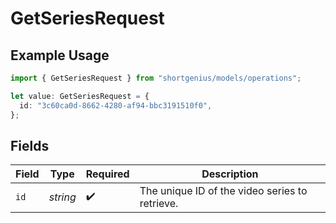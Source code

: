 # GetSeriesRequest

## Example Usage

```typescript
import { GetSeriesRequest } from "shortgenius/models/operations";

let value: GetSeriesRequest = {
  id: "3c60ca0d-8662-4280-af94-bbc3191510f0",
};
```

## Fields

| Field                                          | Type                                           | Required                                       | Description                                    |
| ---------------------------------------------- | ---------------------------------------------- | ---------------------------------------------- | ---------------------------------------------- |
| `id`                                           | *string*                                       | :heavy_check_mark:                             | The unique ID of the video series to retrieve. |